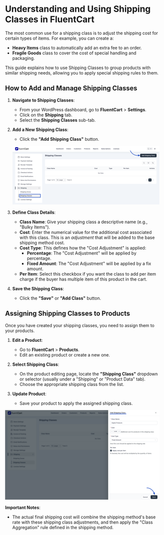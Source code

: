 # Understanding and Using Shipping Classes in FluentCart

The most common use for a shipping class is to adjust the shipping cost for certain types of items. For example, you can create a:

* **Heavy Items** class to automatically add an extra fee to an order.
* **Fragile Goods** class to cover the cost of special handling and packaging.

This guide explains how to use Shipping Classes to group products with similar shipping needs, allowing you to apply special shipping rules to them.

## How to Add and Manage Shipping Classes

1.  **Navigate to Shipping Classes**:
    * From your WordPress dashboard, go to **FluentCart** > **Settings**.
    * Click on the **Shipping** tab.
    * Select the **Shipping Classes** sub-tab.


2.  **Add a New Shipping Class**:
    * Click the **"Add Shipping Class"** button.

            

    ![Screenshot of Shipping Classes](/guide/public/images/shipping/understanding-shipping-classes/shipping-classes-1.png)


3.  **Define Class Details**:
    * **Class Name**: Give your shipping class a descriptive name (e.g., "Bulky Items").
    * **Cost**: Enter the numerical value for the additional cost associated with this class. This is an *adjustment* that will be added to the base shipping method cost.
    * **Cost Type**: This defines how the "Cost Adjustment" is applied:
        * **Percentage**: The "Cost Adjustment" will be applied by percentage.
        * **Fixed Amount**: The "Cost Adjustment" will be applied by a fix amount.
     * **Per Item**: Select this checkbox if you want the class to add per item charge if the buyer has multiple item of this product in the cart.

4.  **Save the Shipping Class**:
    * Click the **"Save"** or **"Add Class"** button.

## Assigning Shipping Classes to Products

Once you have created your shipping classes, you need to assign them to your products.

1.  **Edit a Product**:
    * Go to **FluentCart** > **Products**.
    * Edit an existing product or create a new one.

2.  **Select Shipping Class**:
    * On the product editing page, locate the **"Shipping Class"** dropdown or selector (usually under a "Shipping" or "Product Data" tab).
    * Choose the appropriate shipping class from the list.


3.  **Update Product**:
    * Save your product to apply the assigned shipping class.


 ![Screenshot of Shipping Classes](/guide/public/images/shipping/understanding-shipping-classes/shipping-classes-2.png)


**Important Notes**:
* The actual final shipping cost will combine the shipping method's base rate with these shipping class adjustments, and then apply the "Class Aggregation" rule defined in the shipping method.
